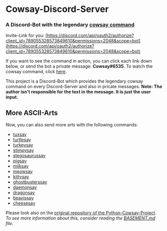# Cowsay-Discord-Server
### A Discord-Bot with the legendary [cowsay command](https://en.wikipedia.org/wiki/Cowsay)

Invite-Link for you: [https://discord.com/api/oauth2/authorize?client_id=789055328573849610&permissions=2048&scope=bot](https://discord.com/api/oauth2/authorize?client_id=789055328573849610&permissions=2048&scope=bot)

If you want to see the command in action, you can click each link down below, or send the bot a private message: **Cowsay#6535**. To watch the cowsay command, click [here](http://justcoding.me/cowsay/cowsay.jpg).

This project is a Discord-Bot which provides the legendary cowsay command on every Discord-Server and also in pricate messages. 
**Note: The author isn't responsible for the text in the message. It is just the user input.**

## More ASCII-Arts
Now, you can also send more arts with the following commands:
  - [tuxsay](http://justcoding.me/cowsay/tuxsay.jpg)
  - [turtlesay](http://justcoding.me/cowsay/turtlesay.jpg)
  - [turkeysay](http://justcoding.me/cowsay/turkeysay.jpg)
  - [stimpysay](http://justcoding.me/cowsay/stimpysay.jpg)
  - [stegosaurussay](http://justcoding.me/cowsay/stegosaurussay.jpg)
  - [pigsay](http://justcoding.me/cowsay/pigsay.jpg)
  - [milksay](http://justcoding.me/cowsay/milksay.jpg)
  - [meowsay](http://justcoding.me/cowsay/meowsay.jpg)
  - [kittysay](http://justcoding.me/cowsay/kittysay.jpg)
  - [ghostbusterssay](http://justcoding.me/cowsay/ghostbusterssay.jpg)
  - [daemonsay](http://justcoding.me/cowsay/daemonsay.jpg)
  - [dragonsay](http://justcoding.me/cowsay/dragonsay.jpg)
  - [beavissay](http://justcoding.me/cowsay/beavissay.jpg)
  - [cheesesay](http://justcoding.me/cowsay/cheesesay.jpg)


Please look also on the [original repository of the Python-Cowsay-Project](https://github.com/VaasuDevanS/cowsay-python). 
*To see more information about this, consider reading the [BASEMENT.md](https://github.com/just-dev-creator/Cowsay-Discord-Bot/blob/main/BASEMENT.md) file.*
